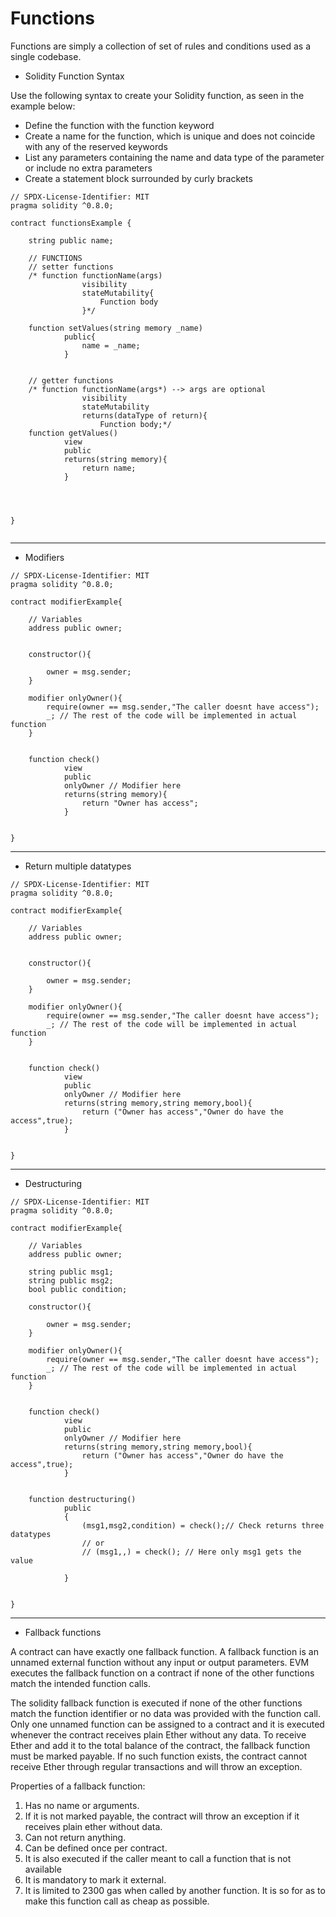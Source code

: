 # Functions

Functions are simply a collection of set of rules and conditions used as a single codebase.

* Solidity Function Syntax 

Use the following syntax to create your Solidity function, as seen in the example below:

- Define the function with the function keyword
- Create a name for the function, which is unique and does not coincide with any of the reserved keywords
- List any parameters containing the name and data type of the parameter or include no extra parameters
- Create a statement block surrounded by curly brackets

```
// SPDX-License-Identifier: MIT
pragma solidity ^0.8.0;

contract functionsExample {

    string public name;

    // FUNCTIONS
    // setter functions
    /* function functionName(args)
                visibility
                stateMutability{
                    Function body
                }*/

    function setValues(string memory _name)
            public{
                name = _name;
            }            


    // getter functions
    /* function functionName(args*) --> args are optional
                visibility
                stateMutability
                returns(dataType of return){
                    Function body;*/
    function getValues()
            view
            public
            returns(string memory){
                return name;
            }  

                


}


```

<hr/>

* Modifiers

```
// SPDX-License-Identifier: MIT
pragma solidity ^0.8.0;  

contract modifierExample{

    // Variables
    address public owner;


    constructor(){

        owner = msg.sender;
    }

    modifier onlyOwner(){
        require(owner == msg.sender,"The caller doesnt have access");
        _; // The rest of the code will be implemented in actual function 
    }                                                               


    function check()
            view
            public
            onlyOwner // Modifier here
            returns(string memory){
                return "Owner has access";
            }


}
```

<hr/>

* Return multiple datatypes

```
// SPDX-License-Identifier: MIT
pragma solidity ^0.8.0;  

contract modifierExample{

    // Variables
    address public owner;


    constructor(){

        owner = msg.sender;
    }

    modifier onlyOwner(){
        require(owner == msg.sender,"The caller doesnt have access");
        _; // The rest of the code will be implemented in actual function 
    }                                                               


    function check()
            view
            public
            onlyOwner // Modifier here
            returns(string memory,string memory,bool){
                return ("Owner has access","Owner do have the access",true);
            }


}
```

<hr/>

* Destructuring

```
// SPDX-License-Identifier: MIT
pragma solidity ^0.8.0;  

contract modifierExample{

    // Variables
    address public owner;

    string public msg1;
    string public msg2;
    bool public condition;

    constructor(){

        owner = msg.sender;
    }

    modifier onlyOwner(){
        require(owner == msg.sender,"The caller doesnt have access");
        _; // The rest of the code will be implemented in actual function 
    }                                                               


    function check()
            view
            public
            onlyOwner // Modifier here
            returns(string memory,string memory,bool){
                return ("Owner has access","Owner do have the access",true);
            }


    function destructuring()
            public
            {
                (msg1,msg2,condition) = check();// Check returns three datatypes
                // or
                // (msg1,,) = check(); // Here only msg1 gets the value

            }        


}
```

<hr/>

* Fallback functions

A contract can have exactly one fallback function. A fallback function is an unnamed external function without any input or output parameters. EVM executes the fallback function on a contract if none of the other functions match the intended function calls.

The solidity fallback function is executed if none of the other functions match the function identifier or no data was provided with the function call. Only one unnamed function can be assigned to a contract and it is executed whenever the contract receives plain Ether without any data. To receive Ether and add it to the total balance of the contract, the fallback function must be marked payable. If no such function exists, the contract cannot receive Ether through regular transactions and will throw an exception.

Properties of a fallback function:

1. Has no name or arguments.
2. If it is not marked payable, the contract will throw an exception if it receives plain ether without data.
3. Can not return anything.
4. Can be defined once per contract.
5. It is also executed if the caller meant to call a function that is not available
6. It is mandatory to mark it external.
7. It is limited to 2300 gas when called by another function. It is so for as to make this function call as cheap as possible.


